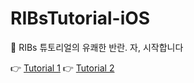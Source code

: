 # RIBsTutorial-iOS
🦺 RIBs 튜토리얼의 유쾌한 반란. 자, 시작합니다

👉 [Tutorial 1](https://github.com/hyun99999/RIBsTutorial-iOS/tree/main/tutorial1)
👉 [Tutorial 2](https://github.com/hyun99999/RIBsTutorial-iOS/tree/main/tutorial2)
